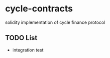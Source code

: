 # cycle-contracts

solidity implementation of cycle finance protocol

## TODO List

- integration test